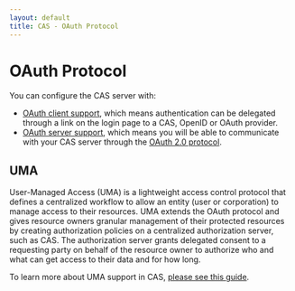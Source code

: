 ```yaml
---
layout: default
title: CAS - OAuth Protocol
---
```


# OAuth Protocol

You can configure the CAS server with:

* [OAuth client support](../integration/Delegate-Authentication.html), which means authentication can be delegated 
through a link on the login page to a CAS, OpenID or OAuth provider. 
* [OAuth server support](../installation/OAuth-OpenId-Authentication.html), which means you will be able to 
communicate with your CAS server through the [OAuth 2.0 protocol](http://oauth.net/2/).

## UMA

User-Managed Access (UMA) is a lightweight access control protocol that defines a centralized workflow to allow an entity (user or corporation) 
to manage access to their resources. UMA extends the OAuth protocol and gives resource owners granular management of their protected resources 
by creating authorization policies on a centralized authorization server, such as CAS. The authorization server grants delegated consent to a 
requesting party on behalf of the resource owner to authorize who and what can get access to their data and for how long.

To learn more about UMA support in CAS, [please see this guide](OAuth-UMA-Protocol.html).
